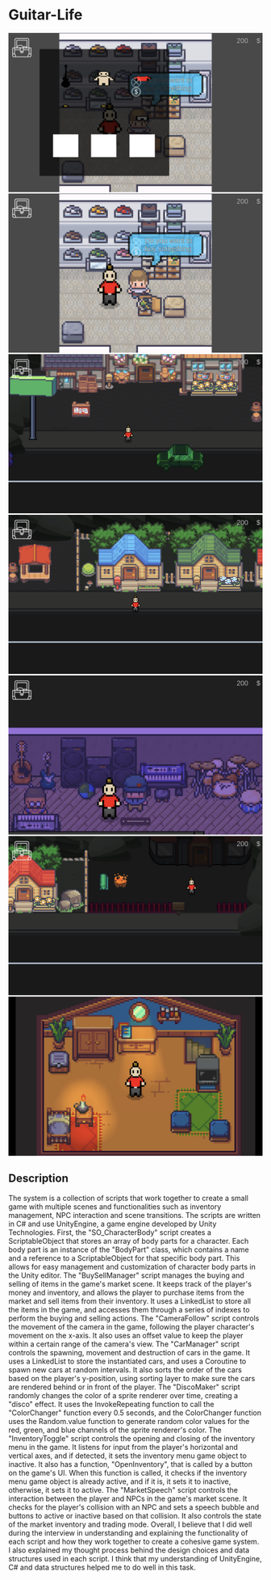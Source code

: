 # Guitar-Life
![0](Media/0.jpeg)
![1](Media/1.jpeg)
![2](Media/2.jpeg)
![3](Media/3.jpeg)
![4](Media/4.jpeg)
![5](Media/5.jpeg)
![6](Media/6.jpeg)

## Description
The system is a collection of scripts that work together to create a small game with multiple
scenes and functionalities such as inventory management, NPC interaction and scene transitions.
The scripts are written in C# and use UnityEngine, a game engine developed by Unity
Technologies.
First, the "SO_CharacterBody" script creates a ScriptableObject that stores an array of body parts
for a character. Each body part is an instance of the "BodyPart" class, which contains a name and
a reference to a ScriptableObject for that specific body part. This allows for easy management
and customization of character body parts in the Unity editor.
The "BuySellManager" script manages the buying and selling of items in the game's market
scene. It keeps track of the player's money and inventory, and allows the player to purchase
items from the market and sell items from their inventory. It uses a LinkedList to store all the
items in the game, and accesses them through a series of indexes to perform the buying and
selling actions.
The "CameraFollow" script controls the movement of the camera in the game, following the
player character's movement on the x-axis. It also uses an offset value to keep the player within a
certain range of the camera's view. The "CarManager" script controls the spawning, movement
and destruction of cars in the game. It uses a LinkedList to store the instantiated cars, and uses a
Coroutine to spawn new cars at random intervals. It also sorts the order of the cars based on the
player's y-position, using sorting layer to make sure the cars are rendered behind or in front of
the player. The "DiscoMaker" script randomly changes
the color of a sprite renderer over time, creating a "disco" effect. It uses the InvokeRepeating
function to call the "ColorChanger" function every 0.5 seconds, and the ColorChanger function
uses the Random.value function to generate random color values for the red, green, and blue
channels of the sprite renderer's color.
The "InventoryToggle" script controls the opening and closing of the inventory menu in the
game. It listens for input from the player's horizontal and vertical axes, and if detected, it sets the
inventory menu game object to inactive. It also has a function, "OpenInventory", that is called by
a button on the game's UI. When this function is called, it checks if the inventory menu game
object is already active, and if it is, it sets it to inactive, otherwise, it sets it to active.
The "MarketSpeech" script controls the interaction between the player and NPCs in the game's
market scene. It checks for the player's collision with an NPC and sets a speech bubble and
buttons to active or inactive based on that collision. It also controls the state of the market
inventory and trading mode.
Overall, I believe that I did well during the interview in understanding and explaining the
functionality of each script and how they work together to create a cohesive game system. I also
explained my thought process behind the design choices and data structures used in each script. I
think that my understanding of UnityEngine, C# and data structures helped me to do well in this
task.
